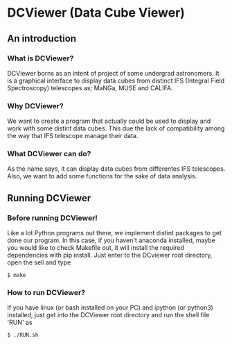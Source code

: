 # DCViewer (Data Cube Viewer)

## An introduction

### What is DCViewer?
DCViewer borns as an intent of project of some undergrad astronomers. It is a graphical interface to display data cubes from distinct IFS (Integral Field Spectroscopy) telescopes as; MaNGa, MUSE and CALIFA.

### Why DCViewer?
We want to create a program that actually could be used to display and work with some distint data cubes. This due the lack of compatibility among the way that IFS telescope manage their data.

### What DCViewer can do?
As the name says, it can display data cubes from differentes IFS telescopes. Also, we want to add some functions for the sake of data analysis.

## Running DCViewer

### Before running DCViewer!
Like a lot Python programs out there, we implement distint packages to get done our program. In this case, if you haven't anaconda installed, maybe you would like to check Makefile out, it will install the required dependencies with pip install. Just enter to the DCviewer root directory, open the sell and type

```
$ make
```

### How to run DCViewer?
If you have linux (or bash installed on your PC) and ipython (or python3) installed, just get into the DCViewer root directory and run the shell file 'RUN' as

```
$ ./RUN.sh
```



